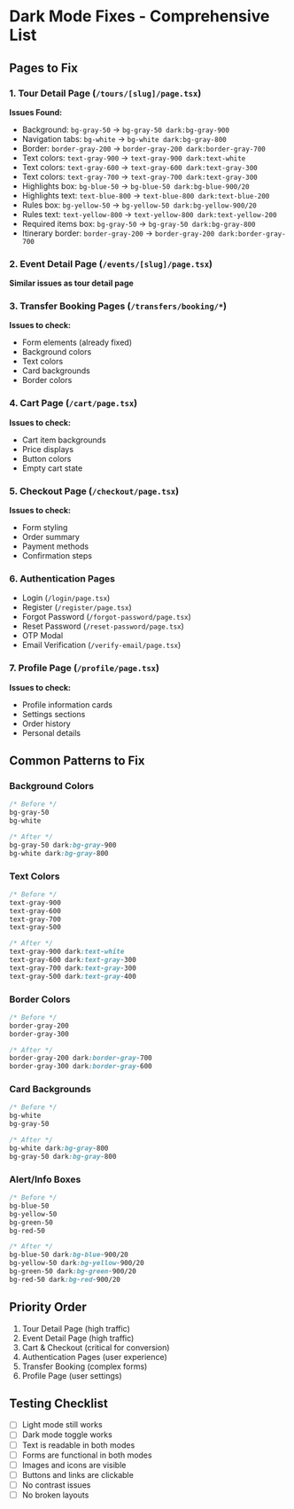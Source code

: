 # Dark Mode Fixes - Comprehensive List

## Pages to Fix

### 1. Tour Detail Page (`/tours/[slug]/page.tsx`)
**Issues Found:**
- Background: `bg-gray-50` → `bg-gray-50 dark:bg-gray-900`
- Navigation tabs: `bg-white` → `bg-white dark:bg-gray-800`
- Border: `border-gray-200` → `border-gray-200 dark:border-gray-700`
- Text colors: `text-gray-900` → `text-gray-900 dark:text-white`
- Text colors: `text-gray-600` → `text-gray-600 dark:text-gray-300`
- Text colors: `text-gray-700` → `text-gray-700 dark:text-gray-300`
- Highlights box: `bg-blue-50` → `bg-blue-50 dark:bg-blue-900/20`
- Highlights text: `text-blue-800` → `text-blue-800 dark:text-blue-200`
- Rules box: `bg-yellow-50` → `bg-yellow-50 dark:bg-yellow-900/20`
- Rules text: `text-yellow-800` → `text-yellow-800 dark:text-yellow-200`
- Required items box: `bg-gray-50` → `bg-gray-50 dark:bg-gray-800`
- Itinerary border: `border-gray-200` → `border-gray-200 dark:border-gray-700`

### 2. Event Detail Page (`/events/[slug]/page.tsx`)
**Similar issues as tour detail page**

### 3. Transfer Booking Pages (`/transfers/booking/*`)
**Issues to check:**
- Form elements (already fixed)
- Background colors
- Text colors
- Card backgrounds
- Border colors

### 4. Cart Page (`/cart/page.tsx`)
**Issues to check:**
- Cart item backgrounds
- Price displays
- Button colors
- Empty cart state

### 5. Checkout Page (`/checkout/page.tsx`)
**Issues to check:**
- Form styling
- Order summary
- Payment methods
- Confirmation steps

### 6. Authentication Pages
- Login (`/login/page.tsx`)
- Register (`/register/page.tsx`)
- Forgot Password (`/forgot-password/page.tsx`)
- Reset Password (`/reset-password/page.tsx`)
- OTP Modal
- Email Verification (`/verify-email/page.tsx`)

### 7. Profile Page (`/profile/page.tsx`)
**Issues to check:**
- Profile information cards
- Settings sections
- Order history
- Personal details

## Common Patterns to Fix

### Background Colors
```css
/* Before */
bg-gray-50
bg-white

/* After */
bg-gray-50 dark:bg-gray-900
bg-white dark:bg-gray-800
```

### Text Colors
```css
/* Before */
text-gray-900
text-gray-600
text-gray-700
text-gray-500

/* After */
text-gray-900 dark:text-white
text-gray-600 dark:text-gray-300
text-gray-700 dark:text-gray-300
text-gray-500 dark:text-gray-400
```

### Border Colors
```css
/* Before */
border-gray-200
border-gray-300

/* After */
border-gray-200 dark:border-gray-700
border-gray-300 dark:border-gray-600
```

### Card Backgrounds
```css
/* Before */
bg-white
bg-gray-50

/* After */
bg-white dark:bg-gray-800
bg-gray-50 dark:bg-gray-800
```

### Alert/Info Boxes
```css
/* Before */
bg-blue-50
bg-yellow-50
bg-green-50
bg-red-50

/* After */
bg-blue-50 dark:bg-blue-900/20
bg-yellow-50 dark:bg-yellow-900/20
bg-green-50 dark:bg-green-900/20
bg-red-50 dark:bg-red-900/20
```

## Priority Order
1. Tour Detail Page (high traffic)
2. Event Detail Page (high traffic)
3. Cart & Checkout (critical for conversion)
4. Authentication Pages (user experience)
5. Transfer Booking (complex forms)
6. Profile Page (user settings)

## Testing Checklist
- [ ] Light mode still works
- [ ] Dark mode toggle works
- [ ] Text is readable in both modes
- [ ] Forms are functional in both modes
- [ ] Images and icons are visible
- [ ] Buttons and links are clickable
- [ ] No contrast issues
- [ ] No broken layouts 